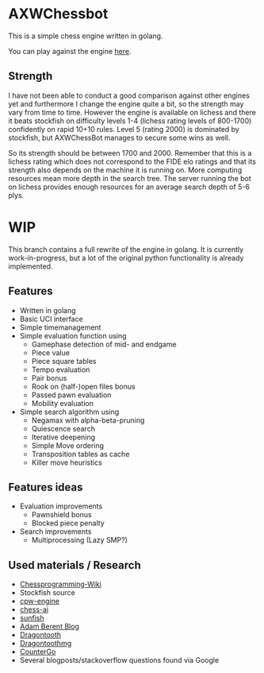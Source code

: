 # AXWChessbot

This is a simple chess engine written in golang. 

You can play against the engine [here](https://lichess.org/@/AXWChessBot).

## Strength

I have not been able to conduct a good comparison against other engines yet
and furthermore I change the engine quite a bit, so the strength may vary
from time to time. However the engine is available on lichess and there it
beats stockfish on difficulty levels 1-4 (lichess rating levels of 800-1700)
confidently on rapid 10+10 rules. Level 5 (rating 2000) is dominated by
stockfish, but AXWChessBot manages to secure some wins as well.

So its strength should be between 1700 and 2000. Remember that this is a
lichess rating which does not correspond to the FIDE elo ratings and that its
strength also depends on the machine it is running on. More computing
resources mean more depth in the search tree. The server running the bot on
lichess provides enough resources for an average search depth of 5-6 plys.

# WIP

This branch contains a full rewrite of the engine in golang. It is currently
work-in-progress, but a lot of the original python functionality is already
implemented.

## Features

* Written in golang
* Basic UCI interface
* Simple timemanagement
* Simple evaluation function using
    * Gamephase detection of mid- and endgame
    * Piece value
    * Piece square tables
    * Tempo evaluation
    * Pair bonus
    * Rook on (half-)open files bonus
    * Passed pawn evaluation
    * Mobility evaluation
* Simple search algorithm using
    * Negamax with alpha-beta-pruning
    * Quiescence search
    * Iterative deepening
    * Simple Move ordering
    * Transposition tables as cache
    * Killer move heuristics

## Features ideas

* Evaluation improvements
    * Pawnshield bonus
    * Blocked piece penalty
* Search improvements
    * Multiprocessing (Lazy SMP?)

## Used materials / Research

* [Chessprogramming-Wiki](https://www.chessprogramming.org)
* Stockfish source
* [cpw-engine](https://github.com/nescitus/cpw-engine)
* [chess-ai](https://github.com/xtreemtg/Chess_AI)
* [sunfish](https://github.com/thomasahle/sunfish)
* [Adam Berent Blog](https://adamberent.com/2019/03/02/chess-board-evaluation/)
* [Dragontooth](https://github.com/dylhunn/dragontooth)
* [Dragontoothmg](https://github.com/dylhunn/dragontoothmg)
* [CounterGo](https://github.com/ChizhovVadim/CounterGo)
* Several blogposts/stackoverflow questions found via Google
